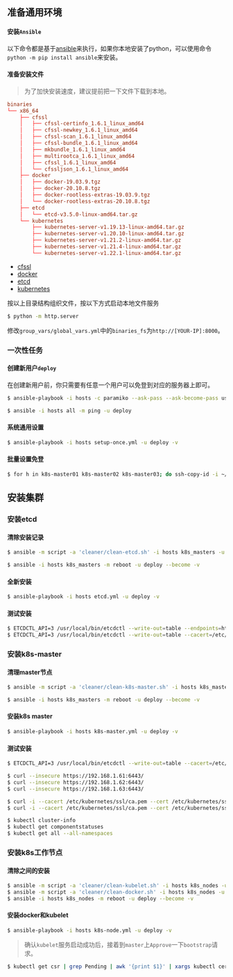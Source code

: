 ## 准备通用环境

#### 安装`Ansible`

以下命令都是基于[ansible](https://docs.ansible.com/ansible/latest/installation_guide/index.html)来执行，如果你本地安装了python，可以使用命令`python -m pip install ansible`来安装。

#### 准备安装文件

> 为了加快安装速度，建议提前把一下文件下载到本地。
```conf
binaries
└── x86_64
    ├── cfssl
    │   ├── cfssl-certinfo_1.6.1_linux_amd64
    │   ├── cfssl-newkey_1.6.1_linux_amd64
    │   ├── cfssl-scan_1.6.1_linux_amd64
    │   ├── cfssl-bundle_1.6.1_linux_amd64
    │   ├── mkbundle_1.6.1_linux_amd64
    │   ├── multirootca_1.6.1_linux_amd64
    │   ├── cfssl_1.6.1_linux_amd64
    │   └── cfssljson_1.6.1_linux_amd64
    ├── docker
    │   ├── docker-19.03.9.tgz
    │   ├── docker-20.10.8.tgz
    │   ├── docker-rootless-extras-19.03.9.tgz
    │   └── docker-rootless-extras-20.10.8.tgz
    ├── etcd
    │   └── etcd-v3.5.0-linux-amd64.tar.gz
    └── kubernetes
        ├── kubernetes-server-v1.19.13-linux-amd64.tar.gz
        ├── kubernetes-server-v1.20.10-linux-amd64.tar.gz
        ├── kubernetes-server-v1.21.2-linux-amd64.tar.gz
        ├── kubernetes-server-v1.21.4-linux-amd64.tar.gz
        └── kubernetes-server-v1.22.1-linux-amd64.tar.gz
```

- [cfssl](https://github.com/cloudflare/cfssl/releases)
- [docker](https://download.docker.com/linux/static/stable/x86_64/)
- [etcd](https://github.com/etcd-io/etcd/releases)
- [kubernetes](https://storage.googleapis.com/kubernetes-release)

按以上目录结构组织文件，按以下方式启动本地文件服务
```bash
$ python -m http.server
```
修改`group_vars/global_vars.yml`中的`binaries_fs`为`http://[YOUR-IP]:8000`。

### 一次性任务

#### 创建新用户`deploy`

在创建新用户前，你只需要有任意一个用户可以免登到对应的服务器上即可。

```bash
$ ansible-playbook -i hosts -c paramiko --ask-pass --ask-become-pass user-deploy.yml -v

$ ansible -i hosts all -m ping -u deploy
```

#### 系统通用设置

```bash
$ ansible-playbook -i hosts setup-once.yml -u deploy -v 
```

#### 批量设置免登

```bash
$ for h in k8s-master01 k8s-master02 k8s-master03; do ssh-copy-id -i ~/.ssh/id_rsa.pub james@$h; done
```

## 安装集群

### 安装etcd

#### 清除安装记录

```bash
$ ansible -m script -a 'cleaner/clean-etcd.sh' -i hosts k8s_masters -u deploy --become -v

$ ansible -i hosts k8s_masters -m reboot -u deploy --become -v
```

#### 全新安装

```bash
$ ansible-playbook -i hosts etcd.yml -u deploy -v
```

#### 测试安装

```bash
$ ETCDCTL_API=3 /usr/local/bin/etcdctl --write-out=table --endpoints=http://127.0.0.1:2379 endpoint health
$ ETCDCTL_API=3 /usr/local/bin/etcdctl --write-out=table --cacert=/etc/etcd/ssl/ca.pem --cert=/etc/etcd/ssl/etcd.pem --key=/etc/etcd/ssl/etcd-key.pem --endpoints=https://192.168.1.61:2379,https://192.168.1.62:2379,https://192.168.1.63:2379 endpoint health
```

### 安装k8s-master

#### 清理master节点

```bash
$ ansible -m script -a 'cleaner/clean-k8s-master.sh' -i hosts k8s_masters -u deploy --become -v

$ ansible -i hosts k8s_masters -m reboot -u deploy --become -v
```

#### 安装k8s master

```bash
$ ansible-playbook -i hosts k8s-master.yml -u deploy -v
```

#### 测试安装

```bash
$ ETCDCTL_API=3 /usr/local/bin/etcdctl --write-out=table --cacert=/etc/kubernetes/ssl/ca.pem --cert=/etc/etcd/ssl/etcd.pem --key=/etc/etcd/ssl/etcd-key.pem --endpoints=https://192.168.1.61:2379,https://192.168.1.62:2379,https://192.168.1.63:2379 endpoint health

$ curl --insecure https://192.168.1.61:6443/
$ curl --insecure https://192.168.1.62:6443/
$ curl --insecure https://192.168.1.63:6443/

$ curl -i --cacert /etc/kubernetes/ssl/ca.pem --cert /etc/kubernetes/ssl/admin.pem --key /etc/kubernetes/ssl/admin-key.pem https://192.168.1.61:6443
$ curl -i --cacert /etc/kubernetes/ssl/ca.pem --cert /etc/kubernetes/ssl/admin.pem --key /etc/kubernetes/ssl/admin-key.pem https://192.168.1.61:6443/api/v1/nodes

$ kubectl cluster-info
$ kubectl get componentstatuses
$ kubectl get all --all-namespaces
```

### 安装k8s工作节点

#### 清除之间的安装

```bash
$ ansible -m script -a 'cleaner/clean-kubelet.sh' -i hosts k8s_nodes -u deploy --become -v
$ ansible -m script -a 'cleaner/clean-docker.sh' -i hosts k8s_nodes -u deploy --become -v
$ ansible -i hosts k8s_nodes -m reboot -u deploy --become -v
```

#### 安装docker和kubelet

```bash
$ ansible-playbook -i hosts k8s-node.yml -u deploy -v
```

>  确认`kubelet`服务启动成功后，接着到`master`上`Approve`一下`bootstrap`请求。

```bash
$ kubectl get csr | grep Pending | awk '{print $1}' | xargs kubectl certificate approve
```